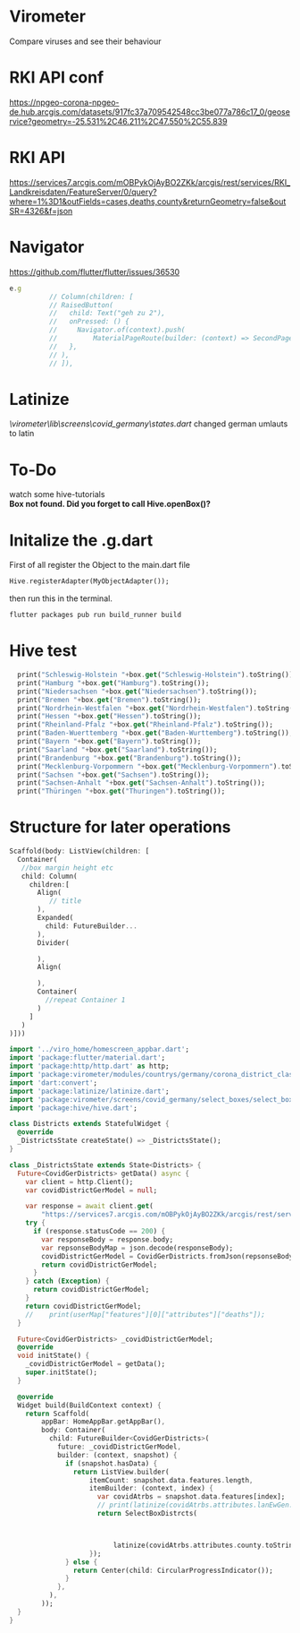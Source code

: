 # Virometer

Compare viruses and see their behaviour

# RKI API conf

https://npgeo-corona-npgeo-de.hub.arcgis.com/datasets/917fc37a709542548cc3be077a786c17_0/geoservice?geometry=-25.531%2C46.211%2C47.550%2C55.839

# RKI API

https://services7.arcgis.com/mOBPykOjAyBO2ZKk/arcgis/rest/services/RKI_Landkreisdaten/FeatureServer/0/query?where=1%3D1&outFields=cases,deaths,county&returnGeometry=false&outSR=4326&f=json
# Navigator 
https://github.com/flutter/flutter/issues/36530
```javascript
e.g
          // Column(children: [
          // RaisedButton(
          //   child: Text("geh zu 2"),
          //   onPressed: () {
          //     Navigator.of(context).push(
          //         MaterialPageRoute(builder: (context) => SecondPage()));
          //   },
          // ),
          // ]),
```

# Latinize

*\virometer\lib\screens\covid_germany\states.dart*
changed german umlauts to latin

# To-Do

watch some hive-tutorials  
**Box not found. Did you forget to call Hive.openBox()?**

# Initalize the .g.dart
First of all register the Object to the main.dart file
  ```dart
 Hive.registerAdapter(MyObjectAdapter());
 ```
 then run this in the terminal.
 ```bash
 flutter packages pub run build_runner build
 ```
# Hive test
   ```dart
     print("Schleswig-Holstein "+box.get("Schleswig-Holstein").toString());
     print("Hamburg "+box.get("Hamburg").toString());
     print("Niedersachsen "+box.get("Niedersachsen").toString());
     print("Bremen "+box.get("Bremen").toString());
     print("Nordrhein-Westfalen "+box.get("Nordrhein-Westfalen").toString());
     print("Hessen "+box.get("Hessen").toString());
     print("Rheinland-Pfalz "+box.get("Rheinland-Pfalz").toString());
     print("Baden-Wuerttemberg "+box.get("Baden-Wurttemberg").toString());
     print("Bayern "+box.get("Bayern").toString());
     print("Saarland "+box.get("Saarland").toString());
     print("Brandenburg "+box.get("Brandenburg").toString());
     print("Mecklenburg-Vorpommern "+box.get("Mecklenburg-Vorpommern").toString());
     print("Sachsen "+box.get("Sachsen").toString());
     print("Sachsen-Anhalt "+box.get("Sachsen-Anhalt").toString());
     print("Thüringen "+box.get("Thuringen").toString());
 ```
# Structure for later operations
```Dart
Scaffold(body: ListView(children: [
  Container(
   //box margin height etc
   child: Column(
     children:[
       Align(
          // title
       ),
       Expanded(
         child: FutureBuilder...
       ),
       Divider(

       ),
       Align(

       ),
       Container(
         //repeat Container 1
       )
     ]
   )
)]))
```
``` Dart
import '../viro_home/homescreen_appbar.dart';
import 'package:flutter/material.dart';
import 'package:http/http.dart' as http;
import 'package:virometer/modules/countrys/germany/corona_district_class_api_fetch.dart';
import 'dart:convert';
import 'package:latinize/latinize.dart';
import 'package:virometer/screens/covid_germany/select_boxes/select_box_districts.dart';
import 'package:hive/hive.dart';

class Districts extends StatefulWidget {
  @override
  _DistrictsState createState() => _DistrictsState();
}

class _DistrictsState extends State<Districts> {
  Future<CovidGerDistricts> getData() async {
    var client = http.Client();
    var covidDistrictGerModel = null;

    var response = await client.get(
        "https://services7.arcgis.com/mOBPykOjAyBO2ZKk/arcgis/rest/services/RKI_Landkreisdaten/FeatureServer/0/query?where=1%3D1&outFields=*&returnGeometry=false&outSR=4326&f=json");
    try {
      if (response.statusCode == 200) {
        var responseBody = response.body;
        var repsonseBodyMap = json.decode(responseBody);
        covidDistrictGerModel = CovidGerDistricts.fromJson(repsonseBodyMap);
        return covidDistrictGerModel;
      }
    } catch (Exception) {
      return covidDistrictGerModel;
    }
    return covidDistrictGerModel;
    //    print(userMap["features"][0]["attributes"]["deaths"]);
  }

  Future<CovidGerDistricts> _covidDistrictGerModel;
  @override
  void initState() {
    _covidDistrictGerModel = getData();
    super.initState();
  }

  @override
  Widget build(BuildContext context) {
    return Scaffold(
        appBar: HomeAppBar.getAppBar(),
        body: Container(
          child: FutureBuilder<CovidGerDistricts>(
            future: _covidDistrictGerModel,
            builder: (context, snapshot) {
              if (snapshot.hasData) {
                return ListView.builder(
                    itemCount: snapshot.data.features.length,
                    itemBuilder: (context, index) {
                      var covidAtrbs = snapshot.data.features[index];
                      // print(latinize(covidAtrbs.attributes.lanEwGen.toString()) );
                      return SelectBoxDistrcts(



                          latinize(covidAtrbs.attributes.county.toString()));
                    });
              } else {
                return Center(child: CircularProgressIndicator());
              }
            },
          ),
        ));
  }
}
```